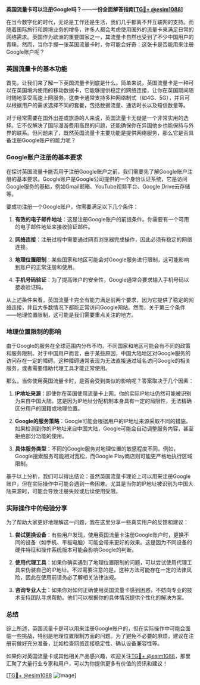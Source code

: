 **英国流量卡可以注册Google吗？——一份全面解答指南[[TG💪+ @esim1088](https://t.me/s/esim1088)]**

在当今数字化的时代，无论是工作还是生活，我们几乎都离不开互联网的支持。而随着国际旅行和跨境业务的增多，许多人都会考虑使用国外的流量卡来满足日常的网络需求。英国作为欧洲的重要国家之一，其流量卡自然也受到了不少中国用户的青睐。然而，当你手握一张英国流量卡时，你可能会好奇：这张卡是否能用来注册Google账户呢？

### 英国流量卡的基本功能

首先，让我们来了解一下英国流量卡到底是什么。简单来说，英国流量卡是一种可以在英国境内使用的移动数据卡，它能够提供稳定的网络连接，让你在英国期间随时随地享受高速上网服务。这类卡通常支持多种网络制式（如4G、5G），并且可以根据用户的需求选择不同的套餐，包括数据流量、通话时长以及短信数量等。

对于经常需要在国外出差或旅游的人来说，英国流量卡无疑是一个非常实用的选择。它不仅解决了国际漫游费用高昂的问题，还能确保你在异国他乡也能保持与外界的联系。但问题来了，既然英国流量卡主要功能是提供网络服务，那么它是否具备注册Google账户的能力呢？

### Google账户注册的基本要求

在探讨英国流量卡能否用于注册Google账户之前，我们需要先了解Google账户注册的基本要求。Google账户是Google公司提供的一个身份认证系统，它是访问Google服务的基础，例如Gmail邮箱、YouTube视频平台、Google Drive云存储等。

要成功注册一个Google账户，你需要满足以下几个条件：

1. **有效的电子邮件地址**：这是注册Google账户的前提条件。你需要有一个可用的电子邮件地址来接收验证邮件。
   
2. **网络连接**：注册过程中需要通过网页浏览器完成操作，因此必须有稳定的网络连接。

3. **地理位置限制**：某些国家和地区可能会对Google服务进行限制，这可能影响到账户的正常注册和使用。

4. **手机号码验证**：为了提高账户的安全性，Google通常会要求输入手机号码以接收验证码。

从上述条件来看，英国流量卡完全有能力满足前两个要求，因为它提供了稳定的网络连接，并且大多数情况下都能正常访问Google网站。然而，关于第三个条件——地理位置限制，这可能是我们需要重点关注的地方。

### 地理位置限制的影响

由于Google的服务在全球范围内分布不均，不同国家和地区可能会有不同的政策和服务限制。对于中国用户而言，由于某些原因，中国大陆地区对Google服务的访问存在一定的障碍。这种障碍通常表现为无法直接通过域名访问Google的相关服务，或者需要借助代理工具才能正常使用。

那么，当你使用英国流量卡时，是否会受到类似的影响呢？答案取决于几个因素：

1. **IP地址来源**：即使你在英国使用流量卡上网，你的实际IP地址仍然可能被识别为来自中国大陆。这是因为IP地址分配机制本身具有一定的局限性，无法精确区分用户的国籍或地理位置。

2. **Google的服务策略**：Google可能会根据用户的IP地址来源采取不同的措施。如果检测到你的IP地址来自中国大陆，Google可能会自动调整服务内容，甚至拒绝部分功能的使用。

3. **具体服务类型**：不同的Google服务对地理位置的敏感程度不同。例如，Google搜索服务可能相对宽松，而Google Play商店则可能更严格地执行区域限制。

基于以上分析，我们可以得出结论：虽然英国流量卡理论上可以用来注册Google账户，但在实际操作中可能会遇到一些困难。尤其是当你的IP地址被识别为中国大陆来源时，可能会导致注册失败或后续使用受限。

### 实际操作中的经验分享

为了帮助大家更好地理解这一问题，我在这里分享一些真实用户的反馈和建议：

1. **尝试更换设备**：有些用户发现，使用英国流量卡注册Google账户时，更换不同的设备（如手机、平板电脑）可能会带来更好的效果。这是因为不同设备的硬件特征和操作系统版本可能会影响Google的判断。

2. **使用代理工具**：如果你确实遇到了地理位置限制的问题，可以尝试使用代理工具来伪装自己的IP地址。不过需要注意的是，这种方法可能存在一定的法律风险，因此在使用前请务必了解相关法律法规。

3. **咨询专业人士**：如果你对如何正确使用英国流量卡感到困惑，不妨向专业的技术支持团队寻求帮助。他们可以根据你的具体情况提供个性化的解决方案。

### 总结

综上所述，英国流量卡是可以用来注册Google账户的，但在实际操作中可能会面临一些挑战，特别是地理位置限制方面的问题。为了避免不必要的麻烦，建议在注册前做好充分准备，比如检查网络连接稳定性、确认设备兼容性等。

如果你对英国流量卡或其他相关产品感兴趣，欢迎关注[TG💪+ @esim1088](https://t.me/s/esim1088)，那里汇聚了大量行业专家和用户，可以为你提供更多有价值的资讯和建议！

[[TG💪+ @esim1088](https://t.me/s/esim1088) ![Image](https://i.postimg.cc/4NQfJmqS/Snipaste-2025-05-13-00-14-12.png)]